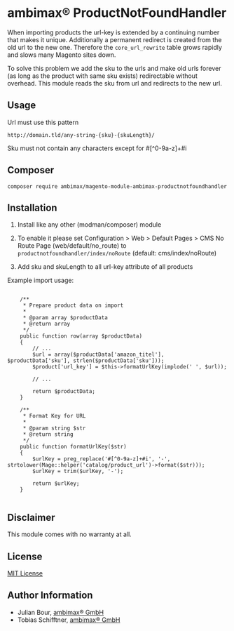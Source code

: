 # ambimax® ProductNotFoundHandler

When importing products the url-key is extended by a continuing number that makes it unique. 
Additionally a permanent redirect is created from the old url to the new one. Therefore the
```core_url_rewrite``` table grows rapidly and slows many Magento sites down.

To solve this problem we add the sku to the urls and make old urls forever (as long as the product with same sku exists) 
redirectable without overhead. This module reads the sku from url and redirects to the new url.

## Usage

Url must use this pattern

```
http://domain.tld/any-string-{sku}-{skuLength}/
```

Sku must not contain any characters except for #[^0-9a-z]+#i

## Composer

```
composer require ambimax/magento-module-ambimax-productnotfoundhandler
```

## Installation

1) Install like any other (modman/composer) module

2) To enable it please set Configuration > Web > Default Pages > CMS No Route Page (web/default/no_route) to ```productnotfoundhandler/index/noRoute``` (default: cms/index/noRoute)

3) Add sku and skuLength to all url-key attribute of all products
 
Example import usage:
```

    /**
     * Prepare product data on import
     *
     * @param array $productData
     * @return array
     */
    public function row(array $productData)
    {
        // ...
        $url = array($productData['amazon_titel'], $productData['sku'], strlen($productData['sku']));
        $product['url_key'] = $this->formatUrlKey(implode(' ', $url));
        
        // ...
        
        return $productData;
    }

    /**
     * Format Key for URL
     *
     * @param string $str
     * @return string
     */
    public function formatUrlKey($str)
    {
        $urlKey = preg_replace('#[^0-9a-z]+#i', '-', strtolower(Mage::helper('catalog/product_url')->format($str)));
        $urlKey = trim($urlKey, '-');

        return $urlKey;
    }
    
```

## Disclaimer

This module comes with no warranty at all.

## License

[MIT License](http://choosealicense.com/licenses/mit/)

## Author Information

 - Julian Bour, [ambimax® GmbH](https://www.ambimax.de)
 - Tobias Schifftner, [ambimax® GmbH](https://www.ambimax.de)
